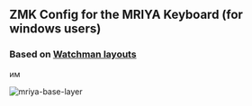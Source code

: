 ## ZMK Config for the MRIYA Keyboard (for windows users)

### Based on [Watchman layouts](https://github.com/aroum/Watchman-layouts)
им

![mriya-base-layer](https://github.com/themaxbang/mriya-zmk-config/blob/master/images/mriya-keymap.png)
